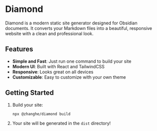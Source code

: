 # Diamond

Diamond is a modern static site generator designed for Obsidian documents. It converts your Markdown files into a beautiful, responsive website with a clean and professional look.

## Features

- **Simple and Fast**: Just run one command to build your site
- **Modern UI**: Built with React and TailwindCSS
- **Responsive**: Looks great on all devices
- **Customizable**: Easy to customize with your own theme

## Getting Started

1. Build your site:
   ```bash
   npx @zhanghe/diamond build
   ```

2. Your site will be generated in the `dist` directory! 

